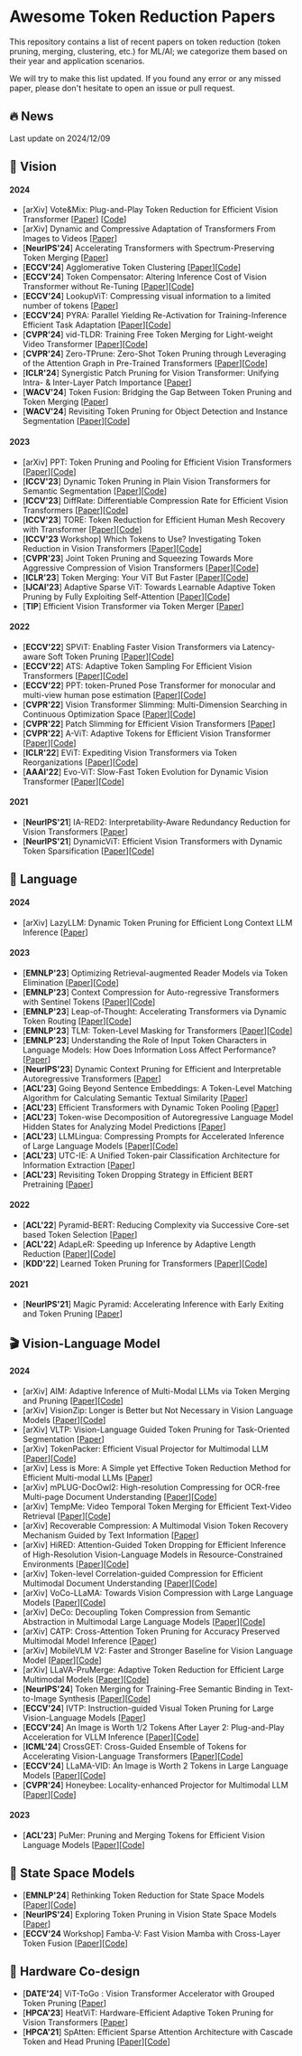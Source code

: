 # Awesome Token Reduction Papers

This repository contains a list of recent papers on token reduction (token pruning, merging, clustering, etc.) for ML/AI; we categorize them based on their year and application scenarios.

We will try to make this list updated. If you found any error or any missed paper, please don't hesitate to open an issue or pull request.


## 🔥 News
Last update on 2024/12/09

## 🌁 Vision 
#### 2024
* [arXiv] Vote&Mix: Plug-and-Play Token Reduction for Efficient Vision Transformer [[Paper](https://arxiv.org/pdf/2408.17062)] [[Code]()]
* [arXiv] Dynamic and Compressive Adaptation of Transformers From Images to Videos [[Paper](https://arxiv.org/pdf/2408.06840)]
* [**NeurIPS'24**] Accelerating Transformers with Spectrum-Preserving Token Merging [[Paper](https://arxiv.org/pdf/2405.16148)]
* [**ECCV'24**] Agglomerative Token Clustering [[Paper](https://arxiv.org/pdf/2409.11923)][[Code](https://github.com/JoakimHaurum/ATC)] 
* [**ECCV'24**] Token Compensator: Altering Inference Cost of Vision Transformer without Re-Tuning [[Paper](https://arxiv.org/pdf/2408.06798)][[Code](https://github.com/JieShibo/ToCom)]
* [**ECCV'24**] LookupViT: Compressing visual information to a limited number of tokens [[Paper](https://arxiv.org/pdf/2407.12753)]
* [**ECCV'24**] PYRA: Parallel Yielding Re-Activation for Training-Inference Efficient Task Adaptation [[Paper](https://arxiv.org/abs/2403.09192)][[Code](https://github.com/THU-MIG/PYRA?tab=readme-ov-file)]
* [**CVPR'24**] vid-TLDR: Training Free Token Merging for Light-weight Video Transformer [[Paper](https://openaccess.thecvf.com/content/CVPR2024/papers/Choi_vid-TLDR_Training_Free_Token_Merging_for_Light-weight_Video_Transformer_CVPR_2024_paper.pdf)][[Code](https://github.com/mlvlab/vid-TLDR)]  
* [**CVPR'24**] Zero-TPrune: Zero-Shot Token Pruning through Leveraging of the Attention Graph in Pre-Trained Transformers [[Paper](https://openaccess.thecvf.com/content/CVPR2024/papers/Wang_Zero-TPrune_Zero-Shot_Token_Pruning_through_Leveraging_of_the_Attention_Graph_CVPR_2024_paper.pdf)][[Code](https://jha-lab.github.io/zerotprune/)] 
* [**ICLR'24**] Synergistic Patch Pruning for Vision Transformer: Unifying Intra- & Inter-Layer Patch Importance [[Paper](https://openreview.net/pdf?id=COO51g41Q4)]
* [**WACV'24**] Token Fusion: Bridging the Gap Between Token Pruning and Token Merging [[Paper](https://openaccess.thecvf.com/content/WACV2024/papers/Kim_Token_Fusion_Bridging_the_Gap_Between_Token_Pruning_and_Token_WACV_2024_paper.pdf)]
* [**WACV'24**] Revisiting Token Pruning for Object Detection and Instance Segmentation [[Paper](https://openaccess.thecvf.com/content/WACV2024/papers/Liu_Revisiting_Token_Pruning_for_Object_Detection_and_Instance_Segmentation_WACV_2024_paper.pdf)][[Code](https://github.com/uzh-rpg/svit/)] 

#### 2023
* [arXiv] PPT: Token Pruning and Pooling for Efficient Vision Transformers [[Paper](https://arxiv.org/pdf/2310.01812)][[Code](https://github.com/xjwu1024/PPT)]
* [**ICCV'23**] Dynamic Token Pruning in Plain Vision Transformers for Semantic Segmentation [[Paper](https://openaccess.thecvf.com/content/ICCV2023/papers/Tang_Dynamic_Token_Pruning_in_Plain_Vision_Transformers_for_Semantic_Segmentation_ICCV_2023_paper.pdf)][[Code](https://github.com/zbwxp/Dynamic-Token-Pruning)]
* [**ICCV'23**] DiffRate: Differentiable Compression Rate for Efficient Vision Transformers [[Paper](https://arxiv.org/abs/2305.17997)][[Code](https://github.com/OpenGVLab/DiffRate)]
* [**ICCV'23**] TORE: Token Reduction for Efficient Human Mesh Recovery with Transformer [[Paper](https://openaccess.thecvf.com/content/ICCV2023/papers/Dou_TORE_Token_Reduction_for_Efficient_Human_Mesh_Recovery_with_Transformer_ICCV_2023_paper.pdf)][[Code](https://github.com/Frank-ZY-Dou/TORE)] 
* [**ICCV'23** Workshop] Which Tokens to Use? Investigating Token Reduction in Vision Transformers [[Paper](https://arxiv.org/abs/2308.04657)][[Code](https://github.com/JoakimHaurum/TokenReduction)] 
* [**CVPR'23**] Joint Token Pruning and Squeezing Towards More Aggressive Compression of Vision Transformers [[Paper](https://arxiv.org/pdf/2304.10716)][[Code](https://github.com/megvii-research/TPS-CVPR2023)]
* [**ICLR'23**] Token Merging: Your ViT But Faster [[Paper](https://arxiv.org/pdf/2210.09461)][[Code](https://github.com/facebookresearch/ToMe)]
* [**IJCAI'23**] Adaptive Sparse ViT: Towards Learnable Adaptive Token Pruning by Fully Exploiting Self-Attention [[Paper](https://arxiv.org/pdf/2209.13802)][[Code](https://github.com/Cydia2018/AS-ViT)]
* [**TIP**] Efficient Vision Transformer via Token Merger [[Paper](https://ieeexplore.ieee.org/stamp/stamp.jsp?tp=&arnumber=10183862)] 

#### 2022
* [**ECCV'22**] SPViT: Enabling Faster Vision Transformers via Latency-aware Soft Token Pruning [[Paper](https://www.ecva.net/papers/eccv_2022/papers_ECCV/papers/136710618.pdf)][[Code](https://github.com/PeiyanFlying/SPViT)] 
* [**ECCV'22**] ATS: Adaptive Token Sampling For Efficient Vision Transformers [[Paper](https://arxiv.org/abs/2111.15667)][[Code](https://github.com/adaptivetokensampling/ATS)]
* [**ECCV'22**] PPT: token-Pruned Pose Transformer for monocular and multi-view human pose estimation [[Paper](https://arxiv.org/pdf/2209.08194)][[Code](https://github.com/HowieMa/PPT)]
* [**CVPR'22**] Vision Transformer Slimming: Multi-Dimension Searching in Continuous Optimization Space [[Paper](https://arxiv.org/pdf/2201.00814)][[Code](https://github.com/Arnav0400/ViT-Slim)]
* [**CVPR'22**] Patch Slimming for Efficient Vision Transformers [[Paper](https://arxiv.org/abs/2106.02852)]
* [**CVPR'22**] A-ViT: Adaptive Tokens for Efficient Vision Transformer [[Paper](https://arxiv.org/pdf/2112.07658)][[Code](https://github.com/NVlabs/A-ViT)]
* [**ICLR'22**] EViT: Expediting Vision Transformers via Token Reorganizations [[Paper](https://arxiv.org/pdf/2202.07800)][[Code](https://github.com/youweiliang/evit?tab=readme-ov-file)]
* [**AAAI'22**] Evo-ViT: Slow-Fast Token Evolution for Dynamic Vision Transformer [[Paper](https://arxiv.org/abs/2108.01390)][[Code](https://github.com/YifanXu74/Evo-ViT)]

#### 2021
* [**NeurIPS'21**] IA-RED2: Interpretability-Aware Redundancy Reduction for Vision Transformers [[Paper](https://arxiv.org/pdf/2106.12620)] 
* [**NeurIPS'21**] DynamicViT: Efficient Vision Transformers with Dynamic Token Sparsification [[Paper](https://arxiv.org/abs/2106.02034)][[Code](https://github.com/raoyongming/DynamicViT)]


## 📝 Language 
#### 2024
* [arXiv] LazyLLM: Dynamic Token Pruning for Efficient Long Context LLM Inference [[Paper](https://arxiv.org/pdf/2407.14057)] 

#### 2023
* [**EMNLP'23**] Optimizing Retrieval-augmented Reader Models via Token Elimination [[Paper](https://arxiv.org/pdf/2310.13682)][[Code](https://github.com/IntelLabs/token_elimination)]
* [**EMNLP'23**] Context Compression for Auto-regressive Transformers with Sentinel Tokens [[Paper](https://arxiv.org/pdf/2310.08152)][[Code](https://github.com/DRSY/KV_Compression)] 
* [**EMNLP'23**] Leap-of-Thought: Accelerating Transformers via Dynamic Token Routing [[Paper](https://aclanthology.org/2023.emnlp-main.976.pdf)][[Code](https://github.com/yeachan-kr/lot)]  
* [**EMNLP'23**] TLM: Token-Level Masking for Transformers [[Paper](https://arxiv.org/pdf/2310.18738)][[Code](https://github.com/Young1993/tlm)]  
* [**EMNLP'23**] Understanding the Role of Input Token Characters in Language Models: How Does Information Loss Affect Performance? [[Paper](https://aclanthology.org/2023.emnlp-main.563.pdf)]  
* [**NeurIPS'23**] Dynamic Context Pruning for Efficient and Interpretable Autoregressive Transformers [[Paper](https://arxiv.org/pdf/2305.15805)]
* [**ACL'23**] Going Beyond Sentence Embeddings: A Token-Level Matching Algorithm for Calculating Semantic Textual Similarity [[Paper](https://aclanthology.org/2023.acl-short.49.pdf)]
* [**ACL'23**] Efficient Transformers with Dynamic Token Pooling [[Paper](https://aclanthology.org/2023.acl-long.353.pdf)]
* [**ACL'23**] Token-wise Decomposition of Autoregressive Language Model Hidden States for Analyzing Model Predictions [[Paper](https://aclanthology.org/2023.acl-long.562.pdf)]
* [**ACL'23**] LLMLingua: Compressing Prompts for Accelerated Inference of Large Language Models [[Paper](https://arxiv.org/pdf/2310.05736)][[Code](https://github.com/microsoft/LLMLingua)]  
* [**ACL'23**] UTC-IE: A Unified Token-pair Classification Architecture for Information Extraction [[Paper](https://aclanthology.org/2023.acl-long.226.pdf)] 
* [**ACL'23**] Revisiting Token Dropping Strategy in Efficient BERT Pretraining [[Paper](https://aclanthology.org/2023.acl-long.579.pdf)]

#### 2022
* [**ACL'22**] Pyramid-BERT: Reducing Complexity via Successive Core-set based Token Selection [[Paper](https://aclanthology.org/2022.acl-long.602.pdf)]
* [**ACL'22**] AdapLeR: Speeding up Inference by Adaptive Length Reduction [[Paper](https://aclanthology.org/2022.acl-long.1.pdf)][[Code](https://github.com/amodaresi/AdapLeR)]   
* [**KDD'22**] Learned Token Pruning for Transformers [[Paper](https://arxiv.org/pdf/2107.00910)][[Code](https://github.com/kssteven418/LTP)]    

#### 2021
* [**NeurIPS'21**] Magic Pyramid: Accelerating Inference with Early Exiting and Token Pruning [[Paper](https://arxiv.org/pdf/2111.00230)]

## 🎬 Vision-Language Model 
#### 2024
* [arXiv] AIM: Adaptive Inference of Multi-Modal LLMs via Token Merging and Pruning [[Paper](https://arxiv.org/pdf/2412.03248)][[Code](https://github.com/LaVi-Lab/AIM)]
* [arXiv] VisionZip: Longer is Better but Not Necessary in Vision Language Models [[Paper](https://arxiv.org/pdf/2412.04467)][[Code](https://github.com/dvlab-research/VisionZip)]
* [arXiv] VLTP: Vision-Language Guided Token Pruning for Task-Oriented Segmentation [[Paper](https://arxiv.org/pdf/2409.08464)]
* [arXiv] TokenPacker: Efficient Visual Projector for Multimodal LLM [[Paper](https://arxiv.org/pdf/2407.02392)][[Code](https://github.com/CircleRadon/TokenPacker)]
* [arXiv] Less is More: A Simple yet Effective Token Reduction Method for Efficient Multi-modal LLMs [[Paper](https://arxiv.org/pdf/2409.10994)]
* [arXiv] mPLUG-DocOwl2: High-resolution Compressing for OCR-free Multi-page Document Understanding [[Paper](https://arxiv.org/pdf/2409.03420)][[Code](https://github.com/X-PLUG/mPLUG-DocOwl)]
* [arXiv] TempMe: Video Temporal Token Merging for Efficient Text-Video Retrieval [[Paper](https://arxiv.org/pdf/2409.01156)][[Code](https://github.com/X-PLUG/mPLUG-DocOwl)]
* [arXiv] Recoverable Compression: A Multimodal Vision Token Recovery Mechanism Guided by Text Information [[Paper](https://arxiv.org/pdf/2409.01179)]
* [arXiv] HiRED: Attention-Guided Token Dropping for Efficient Inference of High-Resolution Vision-Language Models in Resource-Constrained Environments [[Paper](https://arxiv.org/pdf/2408.10945)][[Code](https://github.com/hasanar1f/HiRED)]
* [arXiv] Token-level Correlation-guided Compression for Efficient Multimodal Document Understanding [[Paper](https://arxiv.org/pdf/2407.14439)][[Code](https://github.com/JiuTian-VL/TokenCorrCompressor)]
* [arXiv] VoCo-LLaMA: Towards Vision Compression with Large Language Models [[Paper](https://arxiv.org/pdf/2406.12275)][[Code](https://github.com/Yxxxb/VoCo-LLaMA)]
* [arXiv] DeCo: Decoupling Token Compression from Semantic Abstraction in Multimodal Large Language Models [[Paper](https://arxiv.org/pdf/2405.20985)][[Code](https://github.com/yaolinli/DeCo)]
* [arXiv] CATP: Cross-Attention Token Pruning for Accuracy Preserved Multimodal Model Inference [[Paper](https://arxiv.org/pdf/2404.08567)]
* [arXiv] MobileVLM V2: Faster and Stronger Baseline for Vision Language Model [[Paper](https://arxiv.org/abs/2402.03766.pdf)][[Code](https://github.com/Meituan-AutoML/MobileVLM)]
* [arXiv] LLaVA-PruMerge: Adaptive Token Reduction for Efficient Large Multimodal Models [[Paper](https://arxiv.org/abs/2403.15388.pdf)][[Code](https://github.com/42Shawn/LLaVA-PruMerge)]
* [**NeurIPS'24**] Token Merging for Training-Free Semantic Binding in Text-to-Image Synthesis [[Paper](https://arxiv.org/abs/2411.07132)][[Code](https://github.com/hutaiHang/ToMe)]
* [**ECCV'24**] IVTP: Instruction-guided Visual Token Pruning for Large Vision-Language Models [[Paper](https://www.ecva.net/papers/eccv_2024/papers_ECCV/papers/02577.pdf)]
* [**ECCV'24**] An Image is Worth 1/2 Tokens After Layer 2: Plug-and-Play Acceleration for VLLM Inference [[Paper](https://arxiv.org/pdf/2403.06764)][[Code](https://github.com/pkunlp-icler/FastV)]
* [**ICML'24**] CrossGET: Cross-Guided Ensemble of Tokens for Accelerating Vision-Language Transformers [[Paper](https://arxiv.org/pdf/2305.17455v4)][[Code](https://github.com/sdc17/CrossGET)]
* [**ECCV'24**] LLaMA-VID: An Image is Worth 2 Tokens in Large Language Models [[Paper](https://arxiv.org/abs/2311.17043)][[Code](https://github.com/dvlab-research/LLaMA-VID/tree/main)]
* [**CVPR'24**] Honeybee: Locality-enhanced Projector for Multimodal LLM [[Paper](https://arxiv.org/abs/2312.06742)][[Code](https://github.com/khanrc/honeybee?tab=readme-ov-file)]
#### 2023
* [**ACL'23**] PuMer: Pruning and Merging Tokens for Efficient Vision Language Models [[Paper](https://aclanthology.org/2023.acl-long.721.pdf)][[Code](https://github.com/csarron/PuMer)]  

## 🐍 State Space Models 
* [**EMNLP'24**] Rethinking Token Reduction for State Space Models [[Paper](https://arxiv.org/pdf/2410.14725)][[Code](https://github.com/wuyushuwys/ToR_SSM)]
* [**NeurIPS'24**] Exploring Token Pruning in Vision State Space Models [[Paper](https://arxiv.org/pdf/2409.18962)]
* [**ECCV'24** Workshop] Famba-V: Fast Vision Mamba with Cross-Layer Token Fusion [[Paper](https://arxiv.org/pdf/2409.09808)][[Code](https://github.com/AIoT-MLSys-Lab/Famba-V)]


## 📱 Hardware Co-design
* [**DATE'24**] ViT-ToGo : Vision Transformer Accelerator with Grouped Token Pruning [[Paper](https://ieeexplore.ieee.org/stamp/stamp.jsp?tp=&arnumber=10546804)]
* [**HPCA'23**] HeatViT: Hardware-Efficient Adaptive Token Pruning for Vision Transformers [[Paper](https://ieeexplore.ieee.org/stamp/stamp.jsp?tp=&arnumber=10071047)]
* [**HPCA'21**] SpAtten: Efficient Sparse Attention Architecture with Cascade Token and Head Pruning [[Paper](https://arxiv.org/pdf/2012.09852)][[Code](https://github.com/mit-han-lab/spatten)]
